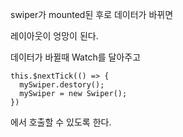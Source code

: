 swiper가 mounted된 후로 데이터가 바뀌면

레이아웃이 엉망이 된다.

데이터가 바뀔때 Watch를 달아주고

```
this.$nextTick(() => {
  mySwiper.destory();
  mySwiper = new Swiper();
})
```

에서 호출할 수 있도록 한다.

